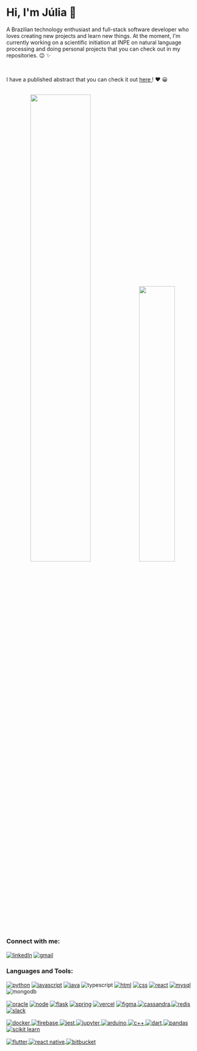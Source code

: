 <h1>Hi, I'm Júlia 👋</h1>

<div>
   <p>A Brazilian technology enthusiast and full-stack software developer who loves creating new projects and learn new things. At the moment,  I'm currently working on a scientific initiation at INPE on natural language processing and doing personal projects that you can check out in my repositories. &#128521; &#10024; </p>
   <br/>
   <p>I have a published abstract that you can check it out <a target="_blank" href=https://www.even3.com.br/anais/2-science-business-connection-407088/811886-arquitetura-basica-de-pln-para-desenvolvimento-de-sistema-de-auxilio-ao-usuario/""> here </a>! &#10084;&#65039;&#65039; &#128512; </p>
</div>
<br>
<div align="center">
   
   <img width="56%" src="https://github-readme-stats.vercel.app/api?username=JuliaGayotto&show_icons=true&theme=dracula&include_all_commits=true&count_private=true"/>
  <img width="43%" src="https://github-readme-stats.vercel.app/api/top-langs/?username=JuliaGayotto&layout=compact&langs_count=7&theme=dracula"/>
  
</div>

<div>
   <h3>Connect with me:</h3>
   <a href="https://www.linkedin.com/in/juliagayotto/" target="_blank"><img align="center" src="https://img.shields.io/badge/LinkedIn-0077B5?style=for-the-badge&logo=linkedin&logoColor=white" alt="linkedIn"/></a> <a href="mailto:juliagayotto@gmail.com" target="_blank"><img align="center" src="https://img.shields.io/badge/Gmail-D14836?style=for-the-badge&logo=gmail&logoColor=white" alt="gmail"/></a>
  <h3>Languages and Tools:</h3>
   
   <a href="#" target="blank"><img align="center" src="https://img.shields.io/badge/Python-3776AB?style=for-the-badge&logo=python&logoColor=white" alt="python"/></a> <a href="#" target="blank"><img align="center" src="https://img.shields.io/badge/JavaScript-F7DF1E?style=for-the-badge&logo=javascript&logoColor=black" alt="javascript"/></a> <a href="#" target="blank"><img align="center" src="https://img.shields.io/badge/Java-ED8B00?style=for-the-badge&logo=java&logoColor=white" alt="java"/></a> <img align="center" src="https://img.shields.io/badge/TypeScript-007ACC?style=for-the-badge&logo=typescript&logoColor=white" alt="typescript"/></a> <a href="#" target="blank"><img align="center" src="https://img.shields.io/badge/HTML5-E34F26?style=for-the-badge&logo=html5&logoColor=white" alt="html"/></a> <a href="#" target="blank"><img align="center" src="https://img.shields.io/badge/CSS3-1572B6?style=for-the-badge&logo=css3&logoColor=white" alt="css"/></a> <a href="#" target="blank"><img align="center" src="https://img.shields.io/badge/React-20232A?style=for-the-badge&logo=react&logoColor=61DAFB" alt="react"/></a> <a href="#" target="blank"><img align="center" src="https://img.shields.io/badge/MySQL-005C84?style=for-the-badge&logo=mysql&logoColor=white" alt="mysql"/></a> <img align="center" alt="mongodb" src="https://img.shields.io/badge/MongoDB-4EA94B?style=for-the-badge&logo=mongodb&logoColor=white" />
   <br>
   
   <a href="#" target="blank"><img align="center" src="https://img.shields.io/badge/Oracle-F80000?style=for-the-badge&logo=oracle&logoColor=black" alt="oracle"/></a> <a href="#" target="blank"><img align="center" src="https://img.shields.io/badge/Node.js-43853D?style=for-the-badge&logo=node.js&logoColor=white" alt="node"/></a> <a href="#" target="blank"> <a href="#" target="blank"><img align="center" src="https://img.shields.io/badge/Flask-000000?style=for-the-badge&logo=flask&logoColor=white" alt="flask"/></a> <a href="#" target="blank"><img align="center" src="https://img.shields.io/badge/Spring-6DB33F?style=for-the-badge&logo=spring&logoColor=white" alt="spring"/></a> <a href="#" target="blank"><img align="center" src="https://img.shields.io/badge/Vercel-000000?style=for-the-badge&logo=vercel&logoColor=white" alt="vercel"/></a> <a href="#" target="blank"><img align="center" src="https://img.shields.io/badge/Figma-F24E1E?style=for-the-badge&logo=figma&logoColor=white" alt="figma"/> <img alt="cassandra" align="center" src="https://img.shields.io/badge/Cassandra-1287B1?style=for-the-badge&logo=apache%20cassandra&logoColor=white" /> <img src="https://img.shields.io/badge/redis-%23DD0031.svg?&style=for-the-badge&logo=redis&logoColor=white" alt="redis" align="center" /> <img src="https://img.shields.io/badge/Slack-4A154B?style=for-the-badge&logo=slack&logoColor=white" alt="slack" align="center" />
   <br/>
   
<img src="https://img.shields.io/badge/Docker-2CA5E0?style=for-the-badge&logo=docker&logoColor=white" alt="docker" align="center" /> <img src="https://img.shields.io/badge/firebase-ffca28?style=for-the-badge&logo=firebase&logoColor=black" alt="firebase" align="center" /> <img src="https://img.shields.io/badge/Jest-C21325?style=for-the-badge&logo=jest&logoColor=white" alt="jest" align="center" /> <img src="https://img.shields.io/badge/Jupyter-F37626.svg?&style=for-the-badge&logo=Jupyter&logoColor=white" alt="jupyter" align="center" /> <img src="https://img.shields.io/badge/Arduino-00979D?style=for-the-badge&logo=Arduino&logoColor=white" align="center" alt="arduino" /> <img src="https://img.shields.io/badge/C%2B%2B-00599C?style=for-the-badge&logo=c%2B%2B&logoColor=white" alt="c++" align="center" /> <img src="https://img.shields.io/badge/Dart-0175C2?style=for-the-badge&logo=dart&logoColor=white" alt="dart" align="center" /> <img src="https://img.shields.io/badge/Pandas-2C2D72?style=for-the-badge&logo=pandas&logoColor=white" alt="pandas" align="center" /> <img src="https://img.shields.io/badge/scikit_learn-F7931E?style=for-the-badge&logo=scikit-learn&logoColor=white" alt="scikit learn" align="center" /> 
<br/>

<img src="https://img.shields.io/badge/Flutter-02569B?style=for-the-badge&logo=flutter&logoColor=white" alt="flutter" align="center" /> <img src="https://img.shields.io/badge/React_Native-20232A?style=for-the-badge&logo=react&logoColor=61DAFB" alt="react native" align="center" /> 
<img src="https://img.shields.io/badge/Bitbucket-0747a6?style=for-the-badge&logo=bitbucket&logoColor=white" alt="bitbucket" align="center" />
</div>
